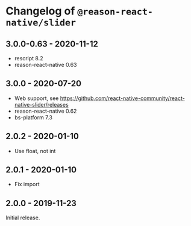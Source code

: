 # Changelog of `@reason-react-native/slider`

## 3.0.0-0.63 - 2020-11-12

- rescript 8.2
- reason-react-native 0.63

## 3.0.0 - 2020-07-20

- Web support, see
  <https://github.com/react-native-community/react-native-slider/releases>
- reason-react-native 0.62
- bs-platform 7.3

## 2.0.2 - 2020-01-10

- Use float, not int

## 2.0.1 - 2020-01-10

- Fix import

## 2.0.0 - 2019-11-23

Initial release.
